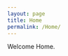 ```yaml
---
layout: page
title: Home
permalink: /Home/
---
```


Welcome Home.

[jekyll-organization]: https://github.com/jekyll

